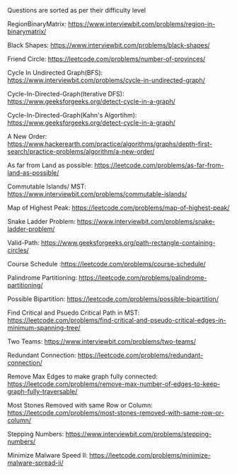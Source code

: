Questions are sorted as per their difficulty level

RegionBinaryMatrix: https://www.interviewbit.com/problems/region-in-binarymatrix/

Black Shapes: https://www.interviewbit.com/problems/black-shapes/

Friend Circle: https://leetcode.com/problems/number-of-provinces/

Cycle In Undirected Graph(BFS): https://www.interviewbit.com/problems/cycle-in-undirected-graph/

Cycle-In-Directed-Graph(Iterative DFS): https://www.geeksforgeeks.org/detect-cycle-in-a-graph/

Cycle-In-Directed-Graph(Kahn's Algortihm): https://www.geeksforgeeks.org/detect-cycle-in-a-graph/

A New Order: https://www.hackerearth.com/practice/algorithms/graphs/depth-first-search/practice-problems/algorithm/a-new-order/

As far from Land as possible: https://leetcode.com/problems/as-far-from-land-as-possible/

Commutable Islands/ MST: https://www.interviewbit.com/problems/commutable-islands/

Map of Highest Peak: https://leetcode.com/problems/map-of-highest-peak/

Snake Ladder Problem: https://www.interviewbit.com/problems/snake-ladder-problem/

Valid-Path: https://www.geeksforgeeks.org/path-rectangle-containing-circles/

Course Schedule :https://leetcode.com/problems/course-schedule/

Palindrome Partitioning: https://leetcode.com/problems/palindrome-partitioning/

Possible Bipartition: https://leetcode.com/problems/possible-bipartition/

Find Critical and Psuedo Critical Path in MST: https://leetcode.com/problems/find-critical-and-pseudo-critical-edges-in-minimum-spanning-tree/

Two Teams: https://www.interviewbit.com/problems/two-teams/

Redundant Connection: https://leetcode.com/problems/redundant-connection/

Remove Max Edges to make graph fully connected: https://leetcode.com/problems/remove-max-number-of-edges-to-keep-graph-fully-traversable/

Most Stones Removed with same Row or Column: https://leetcode.com/problems/most-stones-removed-with-same-row-or-column/

Stepping Numbers: https://www.interviewbit.com/problems/stepping-numbers/

Minimize Malware Speed II: https://leetcode.com/problems/minimize-malware-spread-ii/


